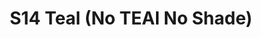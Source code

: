 ---
title: S14 Teal (No TEAl No Shade)
permalink: "/teams/s14-teal"
teamslug: s14-teal
members:
- Randy Snight - Captain
- Kirk Yancey - QB
- Aras Troy
- Donald Mitchell
- Emily Lamb
- Ethen Mereish
- Jason Burkett
- Jimmell Vaughn
- John Piedrahita
- Marcus Kendrick
- Matt Townsend
- Peter Pham
- Will Chappell
teamid: 5106
name: S14 Teal
color: No TEAl No Shade
division: ''
---